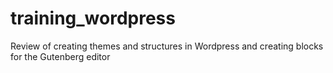 ﻿# training_wordpress
Review of creating themes and structures in Wordpress and creating blocks for the Gutenberg editor 
